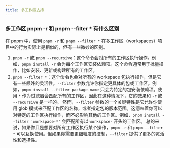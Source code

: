 ```yaml
---
title: 多工作区支持
---
```


### 多工作区 pnpm -r 和 pnpm --filter * 有什么区别

在 pnpm 中，使用 `pnpm -r` 和 `pnpm --filter *` 在多工作区（workspaces）项目中的行为实际上是相似的，但有一些微妙的区别。

1. `pnpm -r` 或 `pnpm --recursive`：这个命令会对所有的工作区执行操作。例如，`pnpm install -r` 会为每个工作区安装依赖项。这个命令通常用于批量操作，比如安装、更新或构建所有的工作区。
2. `pnpm --filter *`：这个命令也会对所有的 workspace 包执行操作，但是它有一些额外的灵活性。`--filter` 参数允许你指定更具体的包或工作区。例如，`pnpm install --filter package-name` 只会为特定的包安装依赖项。使用 `*` 作为过滤器会匹配所有的工作区，因此在这种情况下，它的效果和 `-r` 或 `--recursive` 是一样的。
   然而，`--filter` 参数的一个关键特性是它允许你使用 glob 模式来匹配工作区的名称，或者指定包的版本范围。这意味着你可以对特定的工作区执行操作，而不必影响其他的工作区。例如，`pnpm install --filter 'workspace-*'` 会匹配所有以 `workspace-` 开头的工作区。
   总的来说，如果你只是想要对所有工作区执行某个操作，`pnpm -r` 和 `pnpm --filter *` 可以互换使用。但如果你需要更细粒度的控制，`--filter` 提供了更多的灵活性和选择性。
